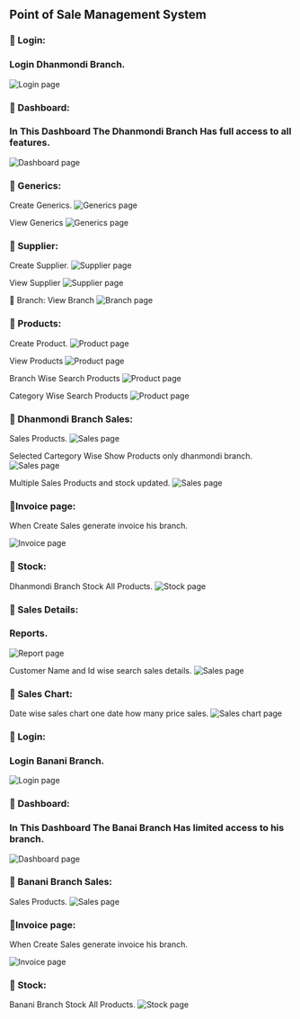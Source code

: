 ## Point of Sale Management System

### :pushpin: Login:
### Login Dhanmondi Branch.
![ Login page](https://github.com/mdtowhid98/POS-Management-Springboot-with-Angular/blob/main/Screen%20shot/2%2CLogin.png)


### :pushpin: Dashboard:
### In This Dashboard The Dhanmondi Branch Has full access to all features.
![ Dashboard page](https://github.com/mdtowhid98/POS-Management-Springboot-with-Angular/blob/main/Screen%20shot/3%2C%20Dhanmondi%20branch%20home%20page.png)


### :pushpin: Generics:
Create Generics.
![ Generics page](https://github.com/mdtowhid98/POS-Management-Springboot-with-Angular/blob/main/Screen%20shot/5%2CCreate%20category.png)

View Generics
![ Generics page](https://github.com/mdtowhid98/POS-Management-Springboot-with-Angular/blob/main/Screen%20shot/6%2CView%20category.png)

### :pushpin: Supplier:
Create Supplier.
![ Supplier page](https://github.com/mdtowhid98/POS-Management-Springboot-with-Angular/blob/main/Screen%20shot/7%2CCreate%20supplier.png)

View Supplier
![ Supplier page](https://github.com/mdtowhid98/POS-Management-Springboot-with-Angular/blob/main/Screen%20shot/8%2CView%20supplier.png)

:pushpin: Branch:
View Branch
![ Branch page](https://github.com/mdtowhid98/POS-Management-Springboot-with-Angular/blob/main/Screen%20shot/9%2CView%20branch.png)

### :pushpin: Products:
Create Product.
![ Product page](https://github.com/mdtowhid98/POS-Management-Springboot-with-Angular/blob/main/Screen%20shot/10%2CCreate%20product.png)

View Products
![ Product page](https://github.com/mdtowhid98/POS-Management-Springboot-with-Angular/blob/main/Screen%20shot/14%2CView%20products.png)

Branch Wise Search Products
![ Product page](https://github.com/mdtowhid98/POS-Management-Springboot-with-Angular/blob/main/Screen%20shot/15%2CBranch%20wise%20search%20products.png)

Category Wise Search Products
![ Product page](https://github.com/mdtowhid98/POS-Management-Springboot-with-Angular/blob/main/Screen%20shot/16%2CCategory%20wise%20search.png)

### :pushpin: Dhanmondi Branch Sales:
Sales Products.
![ Sales page](https://github.com/mdtowhid98/POS-Management-Springboot-with-Angular/blob/main/Screen%20shot/17%2CDhanmondi%20branch%20sales.png)

Selected Cartegory Wise Show Products only dhanmondi branch.
![ Sales page](https://github.com/mdtowhid98/POS-Management-Springboot-with-Angular/blob/main/Screen%20shot/18%2CCategory%20wise%20product%20selected.png)

Multiple Sales Products and stock updated.
![ Sales page](https://github.com/mdtowhid98/POS-Management-Springboot-with-Angular/blob/main/Screen%20shot/19%2CMultiple%20sales%20products.png)

### :pushpin:Invoice page:
When Create Sales generate invoice his branch.

![ Invoice page](https://github.com/mdtowhid98/POS-Management-Springboot-with-Angular/blob/main/Screen%20shot/29%2CDhanmondi%20branch%20invoice.png)

### :pushpin: Stock:
Dhanmondi Branch Stock All Products.
![ Stock page](https://github.com/mdtowhid98/POS-Management-Springboot-with-Angular/blob/main/Screen%20shot/26%2CDhanmondi%20branch%20stock.png)

### :pushpin: Sales Details:
### Reports.
![ Report page](https://github.com/mdtowhid98/POS-Management-Springboot-with-Angular/blob/main/Screen%20shot/24%2CSales%20details.png)

Customer Name and Id wise search sales details.
![ Sales page](https://github.com/mdtowhid98/POS-Management-Springboot-with-Angular/blob/main/Screen%20shot/25%2CSearch%20customer%20name%20%20and%20id.png)

### :pushpin: Sales Chart:
Date wise sales chart one date how many price sales.
![ Sales chart page](https://github.com/mdtowhid98/POS-Management-Springboot-with-Angular/blob/main/Screen%20shot/28%2CView%20Sales%20Chart.png)

### :pushpin: Login:
### Login Banani Branch.
![ Login page](https://github.com/mdtowhid98/POS-Management-Springboot-with-Angular/blob/main/Screen%20shot/2%2CLogin.png)


### :pushpin: Dashboard:
### In This Dashboard The Banai Branch Has limited access to his branch.
![ Dashboard page](https://github.com/mdtowhid98/POS-Management-Springboot-with-Angular/blob/main/Screen%20shot/22%2CBanani%20branch%20home%20page.png)

### :pushpin: Banani Branch Sales:
Sales Products.
![ Sales page](https://github.com/mdtowhid98/POS-Management-Springboot-with-Angular/blob/main/Screen%20shot/23%2CBanani%20branch%20create%20sales.png)

### :pushpin:Invoice page:
When Create Sales generate invoice his branch.

![ Invoice page](https://github.com/mdtowhid98/POS-Management-Springboot-with-Angular/blob/main/Screen%20shot/30%2CBanani%20branch%20invoice.png)

### :pushpin: Stock:
Banani Branch Stock All Products.
![ Stock page](https://github.com/mdtowhid98/POS-Management-Springboot-with-Angular/blob/main/Screen%20shot/27%2CBanani%20branch%20stock.png)





